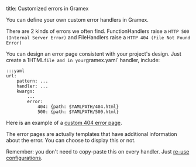 title: Customized errors in Gramex

You can define your own custom error handlers in Gramex.

There are 2 kinds of errors we often find. FunctionHandlers raise a `HTTP 500 (Internal Server Error)` and FileHandlers raise a `HTTP 404 (File Not Found Error)`

You can design an error page consistent with your project's design. Just create a 1HTML` file and in your `gramex.yaml` handler, include:

    :::yaml
    url:
        pattern: ...
        handler: ...
        kwargs:
            ...
            error:
                404: {path: $YAMLPATH/404.html}
                500: {path: $YAMLPATH/500.html}

Here is an example of a [custom 404 error page](../config/error-page).

The error pages are actually templates that have additional information about the error. You can choose to display this or not.

Remember: you don't need to copy-paste this on every handler. Just [re-use configurations](../config/#reusing-configurations).

